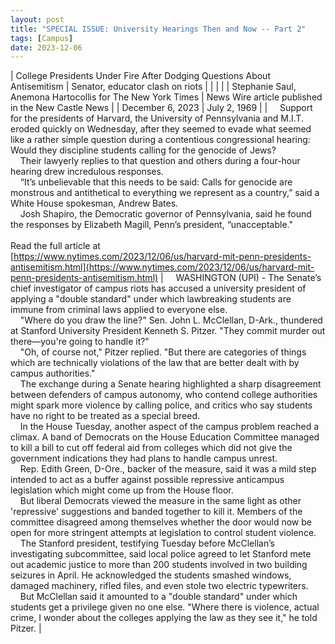 ```yaml
---
layout: post
title: "SPECIAL ISSUE: University Hearings Then and Now -- Part 2"
tags: [Campus]
date: 2023-12-06
---
```


| College Presidents Under Fire After Dodging Questions About Antisemitism | Senator, educator clash on riots |
|  |  |
| Stephanie Saul, Anemona Hartocollis for The New York Times | News Wire article published in the New Castle News |
| December 6, 2023 | July 2, 1969 |
| &nbsp;&nbsp;&nbsp;&nbsp;Support for the presidents of Harvard, the University of Pennsylvania and M.I.T. eroded quickly on Wednesday, after they seemed to evade what seemed like a rather simple question during a contentious congressional hearing: Would they discipline students calling for the genocide of Jews?<br>&nbsp;&nbsp;&nbsp;&nbsp;Their lawyerly replies to that question and others during a four-hour hearing drew incredulous responses.&nbsp;&nbsp;&nbsp;&nbsp;<br>&nbsp;&nbsp;&nbsp;&nbsp;“It’s unbelievable that this needs to be said: Calls for genocide are monstrous and antithetical to everything we represent as a country,” said a White House spokesman, Andrew Bates.<br>&nbsp;&nbsp;&nbsp;&nbsp;Josh Shapiro, the Democratic governor of Pennsylvania, said he found the responses by Elizabeth Magill, Penn’s president, “unacceptable."<br><br>Read the full article at<br>[https://www.nytimes.com/2023/12/06/us/harvard-mit-penn-presidents-antisemitism.html](https://www.nytimes.com/2023/12/06/us/harvard-mit-penn-presidents-antisemitism.html) | &nbsp;&nbsp;&nbsp;&nbsp;WASHINGTON (UPI) - The Senate’s chief investigator of campus riots has accused a university president of applying a "double standard" under which lawbreaking students are immune from criminal laws applied to everyone else.<br>&nbsp;&nbsp;&nbsp;&nbsp;"Where do you draw the line?" Sen. John L. McClellan, D-Ark., thundered at Stanford University President Kenneth S. Pitzer. "They commit murder out there—you're going to handle it?"<br>&nbsp;&nbsp;&nbsp;&nbsp;"Oh, of course not," Pitzer replied. "But there are categories of things which are technically violations of the law that are better dealt with by campus authorities."<br>&nbsp;&nbsp;&nbsp;&nbsp;The exchange during a Senate hearing highlighted a sharp disagreement between defenders of campus autonomy, who contend college authorities might spark more violence by calling police, and critics who say students have no right to be treated as a special breed.<br>&nbsp;&nbsp;&nbsp;&nbsp;In the House Tuesday, another aspect of the campus problem reached a climax. A band of Democrats on the House Education Committee managed to kill a bill to cut off federal aid from colleges which did not give the government indications they had plans to handle campus unrest.<br>&nbsp;&nbsp;&nbsp;&nbsp;Rep. Edith Green, D-Ore., backer of the measure, said it was a mild step intended to act as a buffer against possible repressive anticampus legislation which might come up from the House floor.<br>&nbsp;&nbsp;&nbsp;&nbsp;But liberal Democrats viewed the measure in the same light as other 'repressive' suggestions and banded together to kill it. Members of the committee disagreed among themselves whether the door would now be open for more stringent attempts at legislation to control student violence.<br>&nbsp;&nbsp;&nbsp;&nbsp;The Stanford president, testifying Tuesday before McClellan’s investigating subcommittee, said local police agreed to let Stanford mete out academic justice to more than 200 students involved in two building seizures in April. He acknowledged the students smashed windows, damaged machinery, rifled files, and even stole two electric typewriters.<br>&nbsp;&nbsp;&nbsp;&nbsp;But McClellan said it amounted to a "double standard" under which students get a privilege given no one else. "Where there is violence, actual crime, I wonder about the colleges applying the law as they see it," he told Pitzer. |